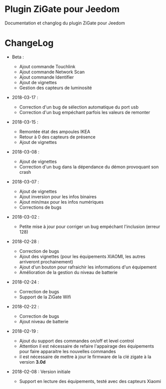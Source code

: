 Plugin ZiGate pour Jeedom
=========================

Documentation et changlog du plugin ZiGate pour Jeedom


# ChangeLog

* Beta :
    - Ajout commande Touchlink
    - Ajout commande Network Scan
    - Ajout commande Identifier
    - Ajout de vignettes
    - Gestion des capteurs de luminosité

* 2018-03-17 :
    - Correction d'un bug de sélection automatique du port usb
    - Correction d'un bug empéchant parfois les valeurs de remonter

* 2018-03-15 :
    - Remontée état des ampoules IKEA
    - Retour à 0 des capteurs de présence
    - Ajout de vignettes

* 2018-03-08 :
    - Ajout de vignettes
    - Correction d'un bug dans la dépendance du démon provoquant son crash

* 2018-03-07 :
    - Ajout de vignettes
    - Ajout inversion pour les infos binaires
    - Ajout min/max pour les infos numériques
    - Corrections de bugs

* 2018-03-02 :
    - Petite mise à jour pour corriger un bug empéchant l'inclusion (erreur 128)

* 2018-02-28 :
    - Correction de bugs
    - Ajout des vignettes (pour les équipements XIAOMI, les autres arriveront prochainement)
    - Ajout d'un bouton pour rafraichir les informations d'un équipement
    - Amélioration de la gestion du niveau de batterie

* 2018-02-24 :
    - Correction de bugs
    - Support de la ZiGate Wifi

* 2018-02-22 :
    - Correction de bugs
    - Ajout niveau de batterie

* 2018-02-19 :
    - Ajout du support des commandes on/off et level control
    - Attention il est nécessaire de refaire l'appairage des équipements pour faire apparaitre les nouvelles commandes
    - il est nécessaire de mettre à jour le firmware de la clé zigate à la version **3.0d**

* 2018-02-08 : Version initiale
    - Support en lecture des équipements, testé avec des capteurs Xiaomi
